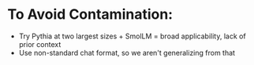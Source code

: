 

# To Avoid Contamination:
- Try Pythia at two largest sizes + SmolLM = broad applicability, lack of prior context
- Use non-standard chat format, so we aren't generalizing from that
